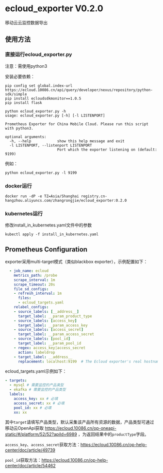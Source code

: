 # ecloud_exporter V0.2.0
移动云云监控数据导出
## 使用方法
### 直接运行ecloud_exporter.py
注意：需使用python3

安装必要依赖：
```shell
pip config set global.index-url https://ecloud.10086.cn/api/query/developer/nexus/repository/python-sdk/simple
pip install ecloudsdkmonitor==1.0.5
pip install flask
```
```
python ecloud_exporter.py -h
usage: ecloud_exporter.py [-h] [-l LISTENPORT]

Prometheus Exporter for China Mobile Cloud. Please run this script with python3.

optional arguments:
  -h, --help            show this help message and exit
  -l LISTENPORT, --listenport LISTENPORT
                        Port which the exporter listening on (default: 9199)
```
例如：
```
python ecloud_exporter.py -l 9199
```
### docker运行
```
docker run -dP -e TZ=Asia/Shanghai registry.cn-hangzhou.aliyuncs.com/zhangrongjie/ecloud_exporter:0.2.0
```
### kubernetes运行
修改install_in_kubernetes.yaml文件中的参数
```
kubectl apply -f install_in_kubernetes.yaml
```
## Prometheus Configuration
exporter采用multi-target模式（类似blackbox exporter），示例配置如下：
```yaml
  - job_name: ecloud
    metrics_path: /probe
    scrape_interval: 1m
    scrape_timeout: 20s
    file_sd_configs:
    - refresh_interval: 1m
      files:
      - ecloud_targets.yaml
    relabel_configs:
    - source_labels: [__address__]
      target_label: __param_product_type
    - source_labels: [access_key]
      target_label: __param_access_key
    - source_labels: [access_secret]
      target_label: __param_access_secret
    - source_labels: [pool_id]
      target_label: __param_pool_id
    - regex: access_key|access_secret
      action: labeldrop
    - target_label: __address__
      replacement: localhost:9199  # The Ecloud exporter's real hostname:port.
```
ecloud_targets.yaml示例如下：
```yaml
- targets:
  - mysql # 需要监控的产品类型
  - ekafka # 需要监控的产品类型
  labels:
    access_key: xx # 必填
    access_secret: xx # 必填
    pool_id: xx # 必填
    xx: xx
```
其中`target`请填写产品类型，默认采集该产品所有资源的数据，产品类型可通过移动云OpenApi获取 https://ecloud.10086.cn/op-oneapi-static/#/platform/52/52?apiId=6989 ，为返回结果中的`productType`字段。

`access_key`、`access_secret`获取方法：https://ecloud.10086.cn/op-help-center/doc/article/49739

`pool_id`获取方法：https://ecloud.10086.cn/op-help-center/doc/article/54462